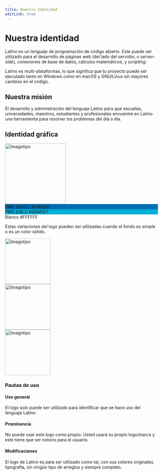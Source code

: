 ```yaml
---
title: Nuestra Identidad
editLink: true
---
```


# Nuestra identidad

Latino es un lenguaje de programación de código abierto. Este puede ser utilizado para el desarrollo de páginas web (del lado del servidor, o _server-side_), conexiones de base de datos, cálculos matemáticos, y _scripting_.

Latino es multi-plataformas, lo que significa que tu proyecto puede ser ejecutado tanto en Windows como en macOS y GNU/Linux sin mayores cambios en el código.

## Nuestra misión

El desarrollo y administración del lenguaje Latino para que escuelas, universidades, maestros, estudiantes y profesionales encuentre en Latino una herramienta para resolver los problemas del día a día.

## Identidad gráfica


<img src="/assets/imagotipo.png" alt="Imagotipo" width="200" height="200" />
<div class="flex flex-row justify-start space-x-4">
    <div class="flex flex-col px-6 py-2 space-y-2 text-white text-center rounded border dark:border-gray-800" style="background-color: #006EB3">
        <span>PMS 3553 C</span>
        <span>#006EB3</span>
    </div>
    <div class="flex flex-col px-6 py-2 space-y-2 text-white text-center rounded border dark:border-gray-800" style="background-color: #00AFD7">
        <span>PMS 638 C</span>
        <span>#00AFD7</span>
    </div>
    <div class="flex flex-col px-6 py-2 space-y-2 text-black text-center rounded border dark:border-gray-800" style="background-color: #FFFFFF">
        <span>Blanco</span>
        <span>#FFFFFF</span>
    </div>
</div>

Estas variaciones del logo pueden ser utilizadas cuando el fondo es simple o es un color sólido.

<div class="flex flex-row flex-wrap">
    <div class="p-2"><img src="/assets/isotipo-color.png" alt="Imagotipo" width="150" height="150" class="p-4 bg-gray-100 rounded" /></div>
    <div class="p-2"><img src="/assets/isotipo-black.png" alt="Imagotipo" width="150" height="150" class="p-4 bg-gray-100 rounded" /></div>
    <div class="p-2"><img src="/assets/isotipo-white.png" alt="Imagotipo" width="150" height="150" class="p-4 bg-gray-800 dark:bg-gray-700 rounded" /></div>
</div>

### Pautas de uso

#### Uso general

El logo solo puede ser utilizado para identificar que se hace uso del lenguaje Latino.

#### Prominencia

No puede usar este logo como propio. Usted usará su propio logo/marca y este tiene que ser notorio para el usuario.

#### Modificaciones

El logo de Latino es para ser utilizado como tal, con sus colores originales, tipografía, sin ningún tipo de arreglos y siempre completo.

